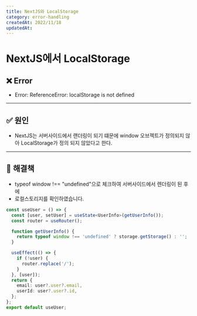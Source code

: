 ```yaml
---
title: NextJS와 LocalStorage
category: error-handling
createdAt: 2022/11/18
updatedAt:
---
```


# NextJS에서 LocalStorage

## ❌ Error

- Error: ReferenceError: localStorage is not defined

---

## ✅ 원인

- NextJS는 서버사이드에서 랜더링이 되기 떄문에 window 오브젝트가 정의되지 않아 LocalStorage가 정의 되지 않았다고 한다.

---

## 🚀 해결책

- typeof window !== "undefined"으로 체크하여 서버사이드에서 렌더링이 된 후에
- 로컬스토리지를 확인하였습니다.

```typescript
const useUser = () => {
  const [user, setUser] = useState<UserInfo>(getUserInfo());
  const router = useRouter();

  function getUserInfo() {
    return typeof window !== 'undefined' ? storage.getStorage() : '';
  }

  useEffect(() => {
    if (!user) {
      router.replace('/');
    }
  }, [user]);
  return {
    email: user?.user?.email,
    userId: user?.user?.id,
  };
};
export default useUser;
```
